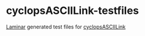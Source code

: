# cyclopsASCIILink-testfiles

[Laminar](https://github.com/ucb-cyarp/vitis) generated test files for [cyclopsASCIILink](https://github.com/ucb-cyarp/cyclopsASCIILink)
